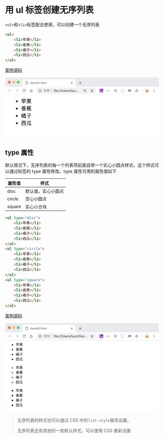 # 用 ul 标签创建无序列表

`<ul>`和`<li>`标签配合使用，可以创建一个无序列表

```html
<ul>
    <li>苹果</li>
    <li>香蕉</li>
    <li>橘子</li>
    <li>西瓜</li>
</ul>
```

[案例源码](./demo/demo01.html)

![](./images/01.png)

## type 属性

默认情况下，无序列表的每一个列表项前面自带一个实心小圆点样式，这个样式可以通过标签的 type 属性修改。type 属性可用的属性值如下

| 属性值 | 样式               |
| ------ | ------------------ |
| disc   | 默认值，实心小圆点 |
| circle | 空心小圆点         |
| square | 实心小方块         |

```html
<ul type="disc">
    <li>苹果</li>
    <li>香蕉</li>
    <li>橘子</li>
    <li>西瓜</li>
</ul>
<ul type="circle">
    <li>苹果</li>
    <li>香蕉</li>
    <li>橘子</li>
    <li>西瓜</li>
</ul>
<ul type="square">
    <li>苹果</li>
    <li>香蕉</li>
    <li>橘子</li>
    <li>西瓜</li>
</ul>
```

[案例源码](./demo/demo02.html)

![](./images/02.png)

> 无序列表的样式也可以通过 CSS 中的`list-style`属性设置。

> 无序列表还有其他的一些默认样式，可以使用 CSS 重新设置
